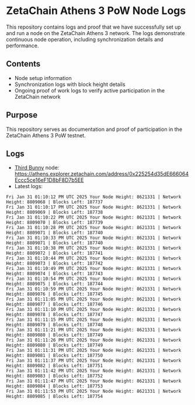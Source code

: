 # ZetaChain Athens 3 PoW Node Logs
This repository contains logs and proof that we have successfully set up and run a node on the ZetaChain Athens 3 network. The logs demonstrate continuous node operation, including synchronization details and performance.

## Contents
- Node setup information
- Synchronization logs with block height details
- Ongoing proof of work logs to verify active participation in the ZetaChain network

## Purpose
This repository serves as documentation and proof of participation in the ZetaChain Athens 3 PoW testnet.

## Logs

- [Third Bunny](https://thirdbunny.xyz/) node: https://athens.explorer.zetachain.com/address/0x225254d35dE666064Eccc5ce16eF1D8bF8D7b5EE
- Latest logs:
```
Fri Jan 31 01:10:12 PM UTC 2025 Your Node Height: 8621331 | Network Height: 8809068 | Blocks Left: 187737
Fri Jan 31 01:10:17 PM UTC 2025 Your Node Height: 8621331 | Network Height: 8809069 | Blocks Left: 187738
Fri Jan 31 01:10:22 PM UTC 2025 Your Node Height: 8621331 | Network Height: 8809070 | Blocks Left: 187739
Fri Jan 31 01:10:28 PM UTC 2025 Your Node Height: 8621331 | Network Height: 8809071 | Blocks Left: 187740
Fri Jan 31 01:10:33 PM UTC 2025 Your Node Height: 8621331 | Network Height: 8809071 | Blocks Left: 187740
Fri Jan 31 01:10:38 PM UTC 2025 Your Node Height: 8621331 | Network Height: 8809072 | Blocks Left: 187741
Fri Jan 31 01:10:44 PM UTC 2025 Your Node Height: 8621331 | Network Height: 8809073 | Blocks Left: 187742
Fri Jan 31 01:10:49 PM UTC 2025 Your Node Height: 8621331 | Network Height: 8809074 | Blocks Left: 187743
Fri Jan 31 01:10:54 PM UTC 2025 Your Node Height: 8621331 | Network Height: 8809075 | Blocks Left: 187744
Fri Jan 31 01:10:59 PM UTC 2025 Your Node Height: 8621331 | Network Height: 8809076 | Blocks Left: 187745
Fri Jan 31 01:11:05 PM UTC 2025 Your Node Height: 8621331 | Network Height: 8809077 | Blocks Left: 187746
Fri Jan 31 01:11:10 PM UTC 2025 Your Node Height: 8621331 | Network Height: 8809078 | Blocks Left: 187747
Fri Jan 31 01:11:15 PM UTC 2025 Your Node Height: 8621331 | Network Height: 8809079 | Blocks Left: 187748
Fri Jan 31 01:11:21 PM UTC 2025 Your Node Height: 8621331 | Network Height: 8809080 | Blocks Left: 187749
Fri Jan 31 01:11:26 PM UTC 2025 Your Node Height: 8621331 | Network Height: 8809080 | Blocks Left: 187749
Fri Jan 31 01:11:31 PM UTC 2025 Your Node Height: 8621331 | Network Height: 8809081 | Blocks Left: 187750
Fri Jan 31 01:11:37 PM UTC 2025 Your Node Height: 8621331 | Network Height: 8809082 | Blocks Left: 187751
Fri Jan 31 01:11:42 PM UTC 2025 Your Node Height: 8621331 | Network Height: 8809083 | Blocks Left: 187752
Fri Jan 31 01:11:47 PM UTC 2025 Your Node Height: 8621331 | Network Height: 8809084 | Blocks Left: 187753
Fri Jan 31 01:11:53 PM UTC 2025 Your Node Height: 8621331 | Network Height: 8809085 | Blocks Left: 187754
```

